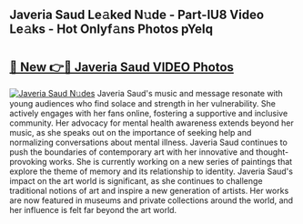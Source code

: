 ## Javeria Saud Le𝚊ked N𝚞de - Part-IU8 Video Le𝚊ks - Hot Onlyf𝚊ns Photos pYeIq

# <h2><a href="http://ac43177.deff.icu/?id=Javeria+Saud">🔗 New 👉🔴 Javeria Saud VIDEO Photos</a></h2>

[![Javeria Saud N𝚞des](https://i.imgur.com/rIISA9y.gif)](http://ac43177.deff.icu/?id=Javeria+Saud)
Javeria Saud's music and message resonate with young audiences who find solace and strength in her vulnerability. She actively engages with her fans online, fostering a supportive and inclusive community. Her advocacy for mental health awareness extends beyond her music, as she speaks out on the importance of seeking help and normalizing conversations about mental illness. Javeria Saud continues to push the boundaries of contemporary art with her innovative and thought-provoking works. She is currently working on a new series of paintings that explore the theme of memory and its relationship to identity. Javeria Saud's impact on the art world is significant, as she continues to challenge traditional notions of art and inspire a new generation of artists. Her works are now featured in museums and private collections around the world, and her influence is felt far beyond the art world.
